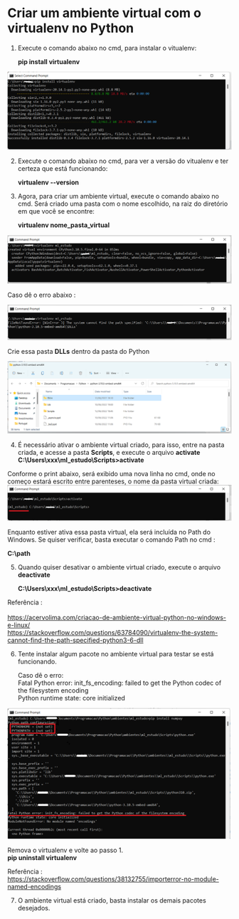 # Criar um ambiente virtual com o **virtualenv** no Python
1. Execute o comando abaixo no cmd, para instalar o vitualenv:<p>
**pip install virtualenv**
 <img src="/image/image06.png">
    
2. Execute o comando abaixo no cmd, para ver a versão do vitualenv e ter certeza que está funcionando:<p>
**virtualenv --version**

3. Agora, para criar um ambiente virtual, execute o comando abaixo no cmd. Será criado uma pasta com o nome escolhido, na raiz do diretório em que você se encontre:<p>
**virtualenv nome_pasta_virtual**
<img src="/image/image07.png">

Caso dê o erro abaixo :<p>
<img src="/image/image08.png">

Crie essa pasta **DLLs** dentro da pasta do Python<p>
<img src="/image/image09.png">

4. É necessário ativar o ambiente virtual criado, para isso, entre na pasta criada, e acesse a pasta **Scripts**, e execute o arquivo **activate**
**C:\Users\xxx\ml_estudo\Scripts>activate**
   
Conforme o print abaixo, será exibido uma nova linha no cmd, onde no começo estará escrito entre parenteses, o nome da pasta virtual criada:
<img src="/image/image10.png">

Enquanto estiver ativa essa pasta virtual, ela será incluída no Path do Windows. Se quiser verificar, basta executar o comando Path no cmd :<p>
**C:\path**
    
5. Quando quiser desativar o ambiente virtual criado, execute o arquivo **deactivate**<p>
**C:\Users\xxx\ml_estudo\Scripts>deactivate**    
    
Referência :<br>  
https://acervolima.com/criacao-de-ambiente-virtual-python-no-windows-e-linux/<br>
https://stackoverflow.com/questions/63784090/virtualenv-the-system-cannot-find-the-path-specified-python3-6-dll

6. Tente instalar algum pacote no ambiente virtual para testar se está funcionando.<p>
Caso dê o erro:<br>
Fatal Python error: init_fs_encoding: failed to get the Python codec of the filesystem encoding<br>
Python runtime state: core initialized<br>
    
<img src="/image/image11.png">

Remova o virtualenv e volte ao passo 1.<br>
**pip uninstall virtualenv**   
 
 Referência :<br>
 https://stackoverflow.com/questions/38132755/importerror-no-module-named-encodings

7. O ambiente virtual está criado, basta instalar os demais pacotes desejados.
